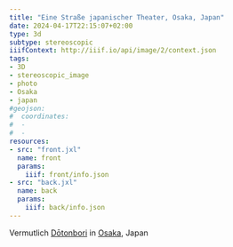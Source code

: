 ```yaml
---
title: "Eine Straße japanischer Theater, Osaka, Japan"
date: 2024-04-17T22:15:07+02:00
type: 3d
subtype: stereoscopic
iiifContext: http://iiif.io/api/image/2/context.json
tags:
- 3D
- stereoscopic_image
- photo
- Osaka
- japan
#geojson:
#  coordinates:
#  -
#  -
resources:
- src: "front.jxl"
  name: front
  params:
    iiif: front/info.json
- src: "back.jxl"
  name: back
  params:
    iiif: back/info.json
---
```

Vermutlich [Dōtonbori](https://en.wikipedia.org/wiki/D%C5%8Dtonbori) in [Osaka](https://de.wikipedia.org/wiki/Osaka), Japan
